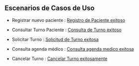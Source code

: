 ## Escenarios de Casos de Uso

+ Registrar nuevo paciente : [Registro de Paciente exitoso ](https://docs.google.com/spreadsheets/d/1JppaNiJZq1j6T8gtQmNvMoM_L4zvigEFMuU8hWyOWjs/edit?usp=sharing)


+ Consultar Turno Paciente : [Consulta de Turno exitoso](https://docs.google.com/spreadsheets/d/1JppaNiJZq1j6T8gtQmNvMoM_L4zvigEFMuU8hWyOWjs/edit?gid=1865994790#gid=1865994790)


+ Solicitar Turno : [Solicitud de Turno exitosa](https://docs.google.com/spreadsheets/d/1JppaNiJZq1j6T8gtQmNvMoM_L4zvigEFMuU8hWyOWjs/edit?gid=1795450939#gid=1795450939)


+ Consulta agenda médico : [Consulta agenda medico exitosa ](https://docs.google.com/spreadsheets/d/1JppaNiJZq1j6T8gtQmNvMoM_L4zvigEFMuU8hWyOWjs/edit?usp=sharing)
   

+ Cancelar Turno : [Cancelar Turno exitosamente ](https://docs.google.com/spreadsheets/d/1JppaNiJZq1j6T8gtQmNvMoM_L4zvigEFMuU8hWyOWjs/edit?usp=sharing)









